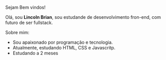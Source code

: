 
Sejam Bem vindos!

Olá, sou **Lincoln Brian**, sou estudande de desenvolvimento fron-end, com futuro de ser fullstack.

Sobre mim:
- Sou apaixonado por programação e tecnologia.
- Atualmente, estudando HTML, CSS e Javascritp.
- Estudando a 2 meses

